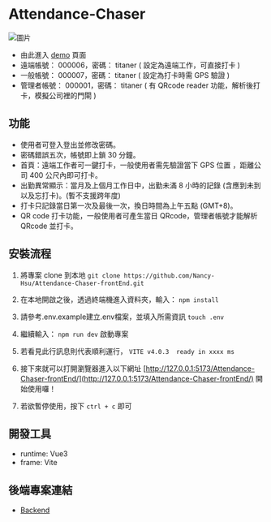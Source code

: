 # Attendance-Chaser
![圖片](https://user-images.githubusercontent.com/108853120/211469490-61398bb5-5a02-432d-b96f-0f2875b3ef3a.png)

- 由此進入 [demo](https://nancy-hsu.github.io/Attendance-Chaser-frontEnd/#/login) 頁面
- 遠端帳號： 000006，密碼： titaner ( 設定為遠端工作，可直接打卡 )
- 一般帳號： 000007，密碼： titaner ( 設定為打卡時需 GPS 驗證 )
- 管理者帳號： 000001，密碼： titaner ( 有 QRcode reader 功能，解析後打卡，模擬公司裡的門閘 )

## 功能
- 使用者可登入登出並修改密碼。
- 密碼錯誤五次，帳號即上鎖 30 分鐘。
- 首頁：遠端工作者可一鍵打卡，一般使用者需先驗證當下 GPS 位置 ，距離公司 400 公尺內即可打卡。
- 出勤異常顯示：當月及上個月工作日中，出勤未滿 8 小時的記錄 (含應到未到以及忘打卡)。(暫不支援跨年度)
- 打卡只記錄當日第一次及最後一次，換日時間為上午五點 (GMT+8)。
- QR code 打卡功能，一般使用者可產生當日 QRcode，管理者帳號才能解析 QRcode 並打卡。

## 安裝流程

1. 將專案 clone 到本地 `git clone https://github.com/Nancy-Hsu/Attendance-Chaser-frontEnd.git`

2. 在本地開啟之後，透過終端機進入資料夾，輸入： `npm install`

3. 請參考.env.example建立.env檔案，並填入所需資訊 `touch .env`

4. 繼續輸入： `npm run dev`  啟動專案 

5. 若看見此行訊息則代表順利運行， `VITE v4.0.3  ready in xxxx ms`

6. 接下來就可以打開瀏覽器進入以下網址 [http://127.0.0.1:5173/Attendance-Chaser-frontEnd/](http://127.0.0.1:5173/Attendance-Chaser-frontEnd/) 開始使用囉！

7. 若欲暫停使用，按下 `ctrl + c` 即可

## 開發工具
- runtime: Vue3
- frame: Vite

## 後端專案連結
- [Backend](https://github.com/Nancy-Hsu/Attendance-Chaser-backend) 


